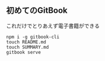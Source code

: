 ## 初めてのGitBook

これだけでとりあえず電子書籍ができる

    npm i -g gitbook-cli
    touch README.md
    touch SUMMARY.md
    gitbook serve
